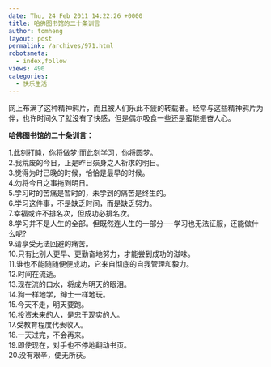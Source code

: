 ```yaml
---
date: Thu, 24 Feb 2011 14:22:26 +0000
title: 哈佛图书馆的二十条训言
author: tomheng
layout: post
permalink: /archives/971.html
robotsmeta:
  - index,follow
views: 490
categories:
  - 快乐生活
---
```

网上布满了这种精神鸦片，而且被人们乐此不疲的转载者。经常与这些精神鸦片为伴，也许时间久了就没有了快感，但是偶尔吸食一些还是蛮能振奋人心。

**哈佛图书馆的二十条训言：**

1.此刻打盹，你将做梦;而此刻学习，你将圆梦。  
2.我荒废的今日，正是昨日殒身之人祈求的明日。  
3.觉得为时已晚的时候，恰恰是最早的时候。  
4.勿将今日之事拖到明日。  
5.学习时的苦痛是暂时的，未学到的痛苦是终生的。  
6.学习这件事，不是缺乏时间，而是缺乏努力。  
7.幸福或许不排名次，但成功必排名次。  
8.学习并不是人生的全部。但既然连人生的一部分&#8212;-学习也无法征服，还能做什么呢?  
9.请享受无法回避的痛苦。  
10.只有比别人更早、更勤奋地努力，才能尝到成功的滋味。  
11.谁也不能随随便便成功，它来自彻底的自我管理和毅力。  
12.时间在流逝。  
13.现在流的口水，将成为明天的眼泪。  
14.狗一样地学，绅士一样地玩。  
15.今天不走，明天要跑。  
16.投资未来的人，是忠于现实的人。  
17.受教育程度代表收入。  
18.一天过完，不会再来。  
19.即使现在，对手也不停地翻动书页。  
20.没有艰辛，便无所获。

&nbsp;
